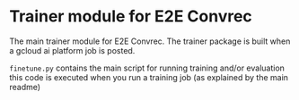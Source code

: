 # Trainer module for E2E Convrec
The main trainer module for E2E Convrec. The trainer package is built when a gcloud ai platform job is posted.

`finetune.py` contains the main script for running training and/or evaluation this code is executed when you run a training job (as explained by the main readme)
